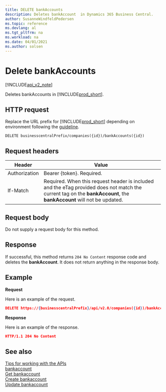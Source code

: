 ```yaml
---
title: DELETE bankAccounts  
description: Deletes bankAccount  in Dynamics 365 Business Central.
author: SusanneWindfeldPedersen
ms.topic: reference
ms.devlang: al
ms.tgt_pltfrm: na
ms.workload: na
ms.date: 04/01/2021
ms.author: solsen
---
```


# Delete bankAccounts

[!INCLUDE[api_v2_note](../../../includes/api_v2_note.md)]

Deletes bankAccounts in [!INCLUDE[prod_short](../../../includes/prod_short.md)].

## HTTP request
Replace the URL prefix for [!INCLUDE[prod_short](../../../includes/prod_short.md)] depending on environment following the [guideline](../../v2.0/endpoints-apis-for-dynamics.md).
```
DELETE businesscentralPrefix/companies({id})/bankAccounts({id})
```

## Request headers

|Header|Value|
|------|-----|
|Authorization  |Bearer {token}. Required. |
|If-Match       |Required. When this request header is included and the eTag provided does not match the current tag on the **bankAccount**, the **bankAccount** will not be updated. |


## Request body
Do not supply a request body for this method.

## Response
If successful, this method returns ```204 No Content``` response code and deletes the **bankAccount**. It does not return anything in the response body.

## Example

**Request**

Here is an example of the request.

```json
DELETE https://{businesscentralPrefix}/api/v2.0/companies({id})/bankAccounts({id})
```

**Response** 

Here is an example of the response. 

```json
HTTP/1.1 204 No Content
```



## See also
[Tips for working with the APIs](../../../developer/devenv-connect-apps-tips.md)    
[bankaccount](../resources/dynamics_bankaccount.md)    
[Get bankaccount](dynamics_bankaccount_Get.md)    
[Create bankaccount](dynamics_bankaccount_Create.md)    
[Update bankaccount](dynamics_bankaccount_Update.md)    

